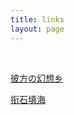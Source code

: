 ```yaml
---
title: links
layout: page
---
```



</br>


[彼方の幻想乡](http://blog.0w0.so/)

[衔石填海](http://helloqiji.com)
